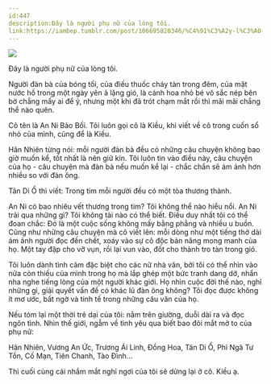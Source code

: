 ```yaml
---
id:447
description:Đây là người phụ nữ của lòng tôi.
link:https://iambep.tumblr.com/post/106695820346/%C4%91%C3%A2y-l%C3%A0-ng%C6%B0%E1%BB%9Di-ph%E1%BB%A5-n%E1%BB%AF-c%E1%BB%A7a-l%C3%B2ng-t%C3%B4i-ng%C6%B0%E1%BB%9Di-%C4%91%C3%A0n-b%C3%A0
---
```


![](https://64.media.tumblr.com/9d8ea4d90e044f8dae639274924a68ba/tumblr_nhfu6hZn5x1u3a9rjo1_500.jpg)

Đây là người phụ nữ của lòng tôi.

Người đàn bà của bóng tối, của điếu thuốc cháy tàn trong đêm, của mặt nước
hồ trong một ngày yên ả lặng gió, là cánh hoa nhỏ bé vô sắc nép bên bờ chẳng
mấy ai để ý, nhưng một khi đã trót chạm mắt rồi thì mãi mãi chẳng thể nào
quên.

Cô tên là An Ni Bảo Bối. Tôi luôn gọi cô là Kiều, khi viết về cô trong cuốn
sổ nhỏ của mình, cũng để là Kiều.

Hân Nhiên từng nói: mỗi người đàn bà đều có những câu chuyện không bao giờ
muốn kể, tốt nhất là nên giữ kín. Tôi luôn tin vào điều này, câu chuyện
của họ - câu chuyện mà đàn bà nếu muốn kể lại - chắc chắn sẽ ám ảnh hơn
nhiều so với đàn ông.

Tân Di Ổ thì viết: Trong tim mỗi người đều có một tòa thương thành.

An Ni có bao nhiêu vết thương trong tim? Tôi không thể nào hiểu nổi. An
Ni trải qua những gì? Tôi không tài nào có thể biết. Điều duy nhất tôi có
thể đoan chắc: Đó là một cuộc sống không mấy bằng phẳng và nhiều u buồn.
Cũng như những câu chuyện mà cô viết lên: mỗi dòng như một tiếng thở dài
ám ảnh người đọc đến chết, xoáy vào sự cô độc bản năng mong manh của họ.
Một tay đập cho vỡ vụn, rồi lại vun vào, đốt cho thành tro tàn trong gió.

Tôi luôn dành tình cảm đặc biệt cho các nữ nhà văn, bởi tôi có thể nhìn
vào nửa còn thiếu của mình trong họ mà lắp ghép một bức tranh dang dở, nhẩn
nha nghe tiếng lòng của một người khác giới. Họ nhìn cuộc đời thế nào, nghĩ
những gì, giải quyết vấn đề có khác lũ đàn ông không? Tôi đọc được không
ít mơ ước, bất ngờ và tinh tế trong những câu văn của họ.

Nếu tóm lại một thời trẻ dại của tôi: nằm trên giường, duỗi dài ra và đọc
ngôn tình. Nhìn thế giới, ngẫm về tình yêu qua biết bao đôi mắt mở to của
phụ nữ:

Hân Nhiên, Vương An Ức, Trương Ái Linh, Đồng Hoa, Tân Di Ổ, Phỉ Ngã Tư Tồn,
Cố Mạn, Tiên Chanh, Tào Đình...

Thì cuối cùng cái nhắm mắt nghỉ ngơi của tôi sẽ dừng lại ở cô. Kiều ạ.